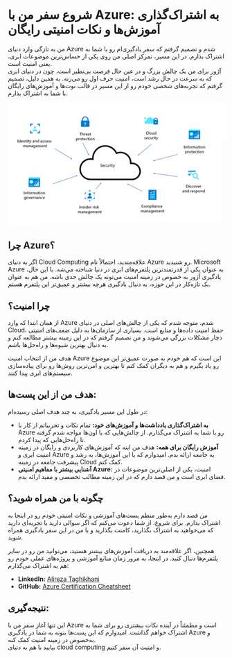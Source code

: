 # شروع سفر من با Azure: به اشتراک‌گذاری آموزش‌ها و نکات امنیتی رایگان

من به تازگی وارد دنیای Azure شدم و تصمیم گرفتم که سفر یادگیری‌ام رو با شما به اشتراک بذارم. در این مسیر، تمرکز اصلی من روی یکی از حساس‌ترین موضوعات ابری، یعنی امنیت است.  
آژور برای من یک چالش بزرگ و در عین حال فرصت بی‌نظیر است، چون در دنیای ابری که به سرعت در حال رشد است، امنیت حرف اول رو می‌زنه. به همین دلیل، تصمیم گرفتم که تجربه‌های شخصی خودم رو از این مسیر در قالب نوت‌ها و آموزش‌های رایگان با شما به اشتراک بذارم.

![Cloud Computing](image/vxbohqjk95gu.webp)
## چرا Azure؟

اگر به دنیای Cloud Computing علاقه‌مندید، احتمالاً نام Azure رو شنیدید. Microsoft Azure به عنوان یکی از قدرتمندترین پلتفرم‌های ابری در دنیا شناخته می‌شه. با این حال، یادگیری آژور به خصوص در زمینه امنیت می‌تونه یک چالش جدی باشه. من هم به عنوان یک تازه‌کار در این حوزه، به دنبال یادگیری هرچه بیشتر و عمیق‌تر این پلتفرم هستم.

## چرا امنیت؟

از همان ابتدا که وارد Azure شدم، متوجه شدم که یکی از چالش‌های اصلی در دنیای Cloud، حفظ امنیت داده‌ها و منابع است. بسیاری از سازمان‌ها به دلیل ضعف‌های امنیتی دچار مشکلات بزرگی می‌شوند و من تصمیم گرفتم که در این زمینه بیشتر مطالعه کنم و به دنبال بهترین شیوه‌ها و راه‌حل‌ها باشم.

هدف من از انتخاب امنیت Azure این است که هم خودم به صورت عمیق‌تر این موضوع رو یاد بگیرم و هم به دیگران کمک کنم تا بهترین و امن‌ترین روش‌ها رو برای پیاده‌سازی سیستم‌های ابری پیدا کنند.

## هدف من از این پست‌ها:

در طول این مسیر یادگیری، به چند هدف اصلی رسیده‌ام:

- **به اشتراک‌گذاری یادداشت‌ها و آموزش‌های خود:** تمام نکات و تجربیاتم از کار با Azure رو با شما به اشتراک می‌گذارم. از چالش‌هایی که با اون‌ها مواجه شدم گرفته تا راه‌حل‌هایی که پیدا کردم.  
- **آموزش رایگان برای همه:** هدف من اینه که آموزش‌های کاربردی و رایگان در زمینه امنیت ابری و Azure به جامعه ارائه بدم. امیدوارم که با این آموزش‌ها، به رشد و پیشرفت جامعه در زمینه Cloud کمک کنم.  
- **آشنایی بیشتر با مفاهیم امنیتی Azure:** امنیت، یکی از اصلی‌ترین موضوعات در فضای ابری است و من قصد دارم که در این زمینه مطالب تخصصی و مفید ارائه بدم.

## چگونه با من همراه شوید؟

من قصد دارم به‌طور منظم پست‌های آموزشی و نکات امنیتی خودم رو در اینجا به اشتراک بذارم. برای شروع، از شما دعوت می‌کنم که اگر سوالی دارید یا تجربه‌ای دارید که می‌خواهید به اشتراک بگذارید، کامنت بگذارید و با من در این سفر یادگیری همراه شوید.

همچنین، اگر علاقه‌مند به دریافت آموزش‌های بیشتر هستید، می‌توانید من رو در سایر پلتفرم‌ها دنبال کنید. در اینجا، به مرور زمان منابع آموزشی و پروژه‌های عملی خودم رو هم به اشتراک می‌گذارم:

- **LinkedIn:** [Alireza Taghikhani](https://www.linkedin.com/in/alireza-taghikhani/)
- **GitHub:** [Azure Certification Cheatsheet](https://github.com/TaghikhaniAlireza/Azure-certification-cheatsheet)

## نتیجه‌گیری:

این تنها آغاز سفر من با Azure است و مطمئناً در آینده نکات بیشتری رو برای شما به اشتراک خواهم گذاشت. امیدوارم که این پست‌ها بتونه به شما در یادگیری Azure و به‌خصوص در زمینه امنیت کمک کنه.  
بیایید با هم به دنیای cloud computing و امنیت آن سفر کنیم.
